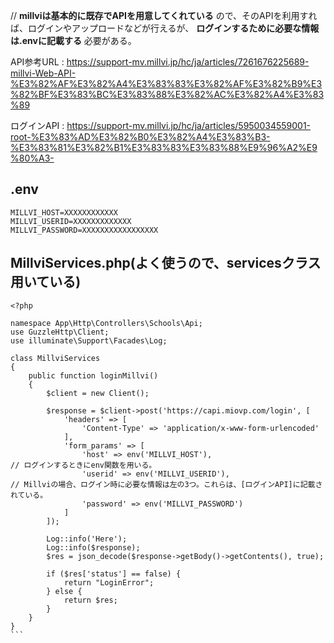 // **millviは基本的に既存でAPIを用意してくれている** ので、そのAPIを利用すれば、ログインやアップロードなどが行えるが、 **ログインするために必要な情報は.envに記載する** 必要がある。

API参考URL : https://support-mv.millvi.jp/hc/ja/articles/7261676225689-millvi-Web-API-%E3%82%AF%E3%82%A4%E3%83%83%E3%82%AF%E3%82%B9%E3%82%BF%E3%83%BC%E3%83%88%E3%82%AC%E3%82%A4%E3%83%89

ログインAPI : https://support-mv.millvi.jp/hc/ja/articles/5950034559001-root-%E3%83%AD%E3%82%B0%E3%82%A4%E3%83%B3-%E3%83%81%E3%82%B1%E3%83%83%E3%83%88%E9%96%A2%E9%80%A3-

## .env
```
MILLVI_HOST=XXXXXXXXXXXX
MILLVI_USERID=XXXXXXXXXXXXX
MILLVI_PASSWORD=XXXXXXXXXXXXXXXXX
```

## MillviServices.php(よく使うので、servicesクラス用いている)

````
<?php

namespace App\Http\Controllers\Schools\Api;
use GuzzleHttp\Client;
use illuminate\Support\Facades\Log;

class MillviServices
{
    public function loginMillvi() 
    {
        $client = new Client();

        $response = $client->post('https://capi.miovp.com/login', [
            'headers' => [
                'Content-Type' => 'application/x-www-form-urlencoded'
            ],
            'form_params' => [
                'host' => env('MILLVI_HOST'),                           // ログインするときにenv関数を用いる。
                'userid' => env('MILLVI_USERID'),                       // Millviの場合、ログイン時に必要な情報は左の3つ。これらは、[ログインAPI]に記載されている。
                'password' => env('MILLVI_PASSWORD')
            ]
        ]);

        Log::info('Here');
        Log::info($response);
        $res = json_decode($response->getBody()->getContents(), true);

        if ($res['status'] == false) {
            return "LoginError";
        } else {
            return $res;
        }
    }
}
```
